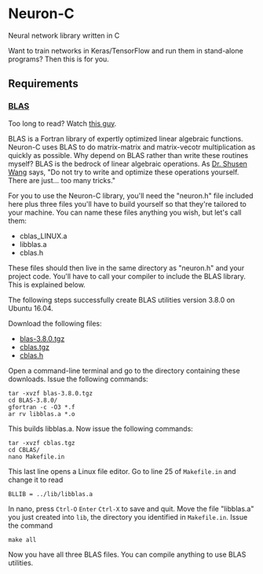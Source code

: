 # Neuron-C
Neural network library written in C

Want to train networks in Keras/TensorFlow and run them in stand-alone programs? Then this is for you.

## Requirements
### [BLAS](http://www.netlib.org/blas/)

Too long to read? Watch [this guy](https://www.youtube.com/watch?v=fiNG_Btbx0g).

BLAS is a Fortran library of expertly optimized linear algebraic functions. Neuron-C uses BLAS to do matrix-matrix and matrix-vecotr multiplication as quickly as possible. Why depend on BLAS rather than write these routines myself? BLAS is the bedrock of linear algebraic operations. As [Dr. Shusen Wang](http://wangshusen.github.io/) says, "Do not try to write and optimize these operations yourself. There are just... too many tricks."

For you to use the Neuron-C library, you'll need the "neuron.h" file included here plus three files you'll have to build yourself so that they're tailored to your machine. You can name these files anything you wish, but let's call them:
* cblas_LINUX.a
* libblas.a
* cblas.h

These files should then live in the same directory as "neuron.h" and your project code. You'll have to call your compiler to include the BLAS library. This is explained below.

The following steps successfully create BLAS utilities version 3.8.0 on Ubuntu 16.04.

Download the following files:
* [blas-3.8.0.tgz](http://www.netlib.org/blas/blas-3.8.0.tgz)
* [cblas.tgz](http://www.netlib.org/blas/blast-forum/cblas.tgz)
* [cblas.h](http://www.netlib.org/blas/cblas.h)

Open a command-line terminal and go to the directory containing these downloads. Issue the following commands:
```
tar -xvzf blas-3.8.0.tgz
cd BLAS-3.8.0/
gfortran -c -O3 *.f
ar rv libblas.a *.o
```
This builds libblas.a. Now issue the following commands:
```
tar -xvzf cblas.tgz
cd CBLAS/
nano Makefile.in
```
This last line opens a Linux file editor. Go to line 25 of `Makefile.in` and change it to read
```
BLLIB = ../lib/libblas.a
```
In nano, press `Ctrl-O` `Enter` `Ctrl-X` to save and quit.
Move the file "libblas.a" you just created into `lib`, the directory you identified in `Makefile.in`.
Issue the command
```
make all
```
Now you have all three BLAS files. You can compile anything to use BLAS utilities.
